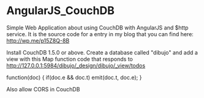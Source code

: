 AngularJS_CouchDB
==============

Simple Web Application about using CouchDB with AngularJS and $http service. It is the source code for a entry in my blog that you can find here: http://wp.me/p15Z8Q-8B

Install CouchDB 1.5.0 or above. Create a database called "dibujo" and add a view with this Map function code that responds to http://127.0.0.1:5984/dibujo/_design/dibujo/_view/todos

function(doc) {
if(doc.e && doc.t)
  emit(doc.t, doc.e);
}

Also allow CORS in CouchDB
